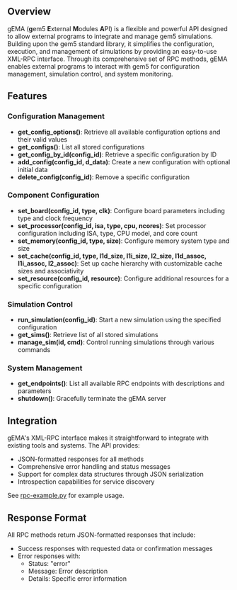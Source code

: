 ## Overview

gEMA (**g**em5 **E**xternal **M**odules **A**PI) is a flexible and powerful API designed to allow external programs to integrate and manage gem5 simulations. Building upon the gem5 standard library, it simplifies the configuration, execution, and management of simulations by providing an easy-to-use XML-RPC interface. Through its comprehensive set of RPC methods, gEMA enables external programs to interact with gem5 for configuration management, simulation control, and system monitoring.

## Features

### Configuration Management
- **get_config_options()**: Retrieve all available configuration options and their valid values
- **get_configs()**: List all stored configurations
- **get_config_by_id(config_id)**: Retrieve a specific configuration by ID
- **add_config(config_id, d_data)**: Create a new configuration with optional initial data
- **delete_config(config_id)**: Remove a specific configuration

### Component Configuration
- **set_board(config_id, type, clk)**: Configure board parameters including type and clock frequency
- **set_processor(config_id, isa, type, cpu, ncores)**: Set processor configuration including ISA, type, CPU model, and core count
- **set_memory(config_id, type, size)**: Configure memory system type and size
- **set_cache(config_id, type, l1d_size, l1i_size, l2_size, l1d_assoc, l1i_assoc, l2_assoc)**: Set up cache hierarchy with customizable cache sizes and associativity
- **set_resource(config_id, resource)**: Configure additional resources for a specific configuration

### Simulation Control
- **run_simulation(config_id)**: Start a new simulation using the specified configuration
- **get_sims()**: Retrieve list of all stored simulations
- **manage_sim(id, cmd)**: Control running simulations through various commands

### System Management
- **get_endpoints()**: List all available RPC endpoints with descriptions and parameters
- **shutdown()**: Gracefully terminate the gEMA server

## Integration

gEMA's XML-RPC interface makes it straightforward to integrate with existing tools and systems. The API provides:

- JSON-formatted responses for all methods
- Comprehensive error handling and status messages
- Support for complex data structures through JSON serialization
- Introspection capabilities for service discovery

See [rpc-example.py](../../../../../configs/example/gem5_library/gema/rpc-example.py) for example usage.

## Response Format

All RPC methods return JSON-formatted responses that include:
- Success responses with requested data or confirmation messages
- Error responses with:
  - Status: "error"
  - Message: Error description
  - Details: Specific error information
